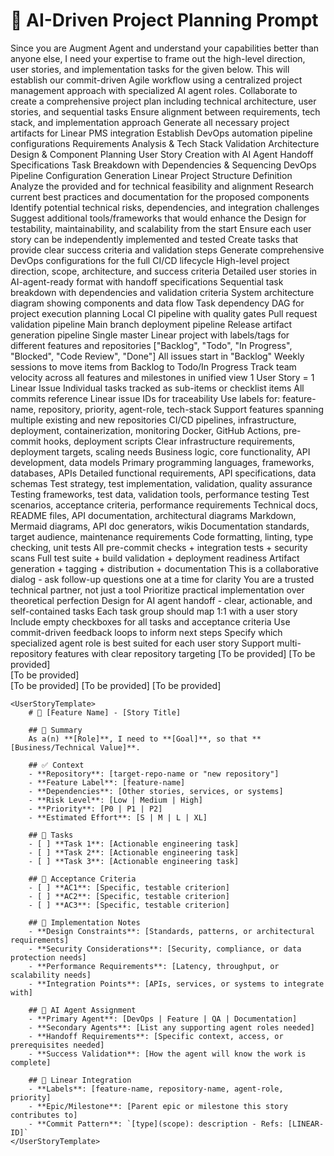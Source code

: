 # 🤖 AI-Driven Project Planning Prompt

<Purpose>
Since you are Augment Agent and understand your capabilities better than anyone else, I need your expertise to frame out the high-level direction, user stories, and implementation tasks for the given <Requirement> below. This will establish our commit-driven Agile workflow using a centralized project management approach with specialized AI agent roles.
</Purpose>

<Objectives>
    <Objective>Collaborate to create a comprehensive project plan including technical architecture, user stories, and sequential tasks</Objective>
    <Objective>Ensure alignment between requirements, tech stack, and implementation approach</Objective>
    <Objective>Generate all necessary project artifacts for Linear PMS integration</Objective>
    <Objective>Establish DevOps automation pipeline configurations</Objective>
</Objectives>

<Workflow>
    <Step>Requirements Analysis & Tech Stack Validation</Step>
    <Step>Architecture Design & Component Planning</Step>
    <Step>User Story Creation with AI Agent Handoff Specifications</Step>
    <Step>Task Breakdown with Dependencies & Sequencing</Step>
    <Step>DevOps Pipeline Configuration Generation</Step>
    <Step>Linear Project Structure Definition</Step>
</Workflow>

<Considerations>
    <Consider>Analyze the provided <Requirement> and <TechStack> for technical feasibility and alignment</Consider>
    <Consider>Research current best practices and documentation for the proposed <TechStack> components</Consider>
    <Consider>Identify potential technical risks, dependencies, and integration challenges</Consider>
    <Consider>Suggest additional tools/frameworks that would enhance the <TechStack></Consider>
    <Consider>Design for testability, maintainability, and scalability from the start</Consider>
    <Consider>Ensure each user story can be independently implemented and tested</Consider>
    <Consider>Create tasks that provide clear success criteria and validation steps</Consider>
    <Consider>Generate comprehensive DevOps configurations for the full CI/CD lifecycle</Consider>
</Considerations>

<OutputRequirements>
    <File name="PLANNING.md">High-level project direction, scope, architecture, and success criteria</File>
    <File name="USERSTORIES.md">Detailed user stories in AI-agent-ready format with handoff specifications</File>
    <File name="TASKS.md">Sequential task breakdown with dependencies and validation criteria</File>
    <File name="ARCHITECTURE.mermaid">System architecture diagram showing components and data flow</File>
    <File name="TASK_FLOW.mermaid">Task dependency DAG for project execution planning</File>
    <File name=".pre-commit-config.yaml">Local CI pipeline with quality gates</File>
    <File name=".github/workflows/ci.yaml">Pull request validation pipeline</File>
    <File name=".github/workflows/cd.yaml">Main branch deployment pipeline</File>
    <File name=".github/workflows/release.yaml">Release artifact generation pipeline</File>
</OutputRequirements>

<LinearIntegration>
    <Project>
        <Strategy>Single master Linear project with labels/tags for different features and repositories</Strategy>
        <Swimlanes>["Backlog", "Todo", "In Progress", "Blocked", "Code Review", "Done"]</Swimlanes>
        <InitialState>All issues start in "Backlog"</InitialState>
        <GroomingProcess>Weekly sessions to move items from Backlog to Todo/In Progress</GroomingProcess>
        <VelocityTracking>Track team velocity across all features and milestones in unified view</VelocityTracking>
    </Project>
    <IssueTracking>
        <Mapping>1 User Story = 1 Linear Issue</Mapping>
        <TaskTracking>Individual tasks tracked as sub-items or checklist items</TaskTracking>
        <CommitLinking>All commits reference Linear issue IDs for traceability</CommitLinking>
        <Labeling>Use labels for: feature-name, repository, priority, agent-role, tech-stack</Labeling>
        <MultiRepo>Support features spanning multiple existing and new repositories</MultiRepo>
    </IssueTracking>
</LinearIntegration>

<SpecializedAgentRoles>
    <DevOpsAgent>
        <Responsibilities>CI/CD pipelines, infrastructure, deployment, containerization, monitoring</Responsibilities>
        <Tools>Docker, GitHub Actions, pre-commit hooks, deployment scripts</Tools>
        <Handoff>Clear infrastructure requirements, deployment targets, scaling needs</Handoff>
    </DevOpsAgent>
    <FeatureAgent>
        <Responsibilities>Business logic, core functionality, API development, data models</Responsibilities>
        <Tools>Primary programming languages, frameworks, databases, APIs</Tools>
        <Handoff>Detailed functional requirements, API specifications, data schemas</Handoff>
    </FeatureAgent>
    <QAAgent>
        <Responsibilities>Test strategy, test implementation, validation, quality assurance</Responsibilities>
        <Tools>Testing frameworks, test data, validation tools, performance testing</Tools>
        <Handoff>Test scenarios, acceptance criteria, performance requirements</Handoff>
    </QAAgent>
    <DocumentationAgent>
        <Responsibilities>Technical docs, README files, API documentation, architectural diagrams</Responsibilities>
        <Tools>Markdown, Mermaid diagrams, API doc generators, wikis</Tools>
        <Handoff>Documentation standards, target audience, maintenance requirements</Handoff>
    </DocumentationAgent>
</SpecializedAgentRoles>

<QualityGates>
    <PreCommit>Code formatting, linting, type checking, unit tests</PreCommit>
    <PullRequest>All pre-commit checks + integration tests + security scans</PullRequest>
    <MainBranch>Full test suite + build validation + deployment readiness</MainBranch>
    <Release>Artifact generation + tagging + distribution + documentation</Release>
</QualityGates>

<FinalThoughts>
    <FinalThought>This is a collaborative dialog - ask follow-up questions one at a time for clarity</FinalThought>
    <FinalThought>You are a trusted technical partner, not just a tool</FinalThought>
    <FinalThought>Prioritize practical implementation over theoretical perfection</FinalThought>
    <FinalThought>Design for AI agent handoff - clear, actionable, and self-contained tasks</FinalThought>
    <FinalThought>Each task group should map 1:1 with a user story</FinalThought>
    <FinalThought>Include empty checkboxes for all tasks and acceptance criteria</FinalThought>
    <FinalThought>Use commit-driven feedback loops to inform next steps</FinalThought>
    <FinalThought>Specify which specialized agent role is best suited for each user story</FinalThought>
    <FinalThought>Support multi-repository features with clear repository targeting</FinalThought>
</FinalThoughts>

<Variables>
    <!-- These will be populated during the planning session -->
    <Requirement>
        <Feature>[To be provided]</Feature>
        <Description>[To be provided]</Description>
        <Summary>[To be provided]</Summary>
        <FunctionalRequirements>[To be provided]</FunctionalRequirements>
        <AcceptanceCriteria>[To be provided]</AcceptanceCriteria>
    </Requirement>
    <TechStack>[To be provided]</TechStack>

    <UserStoryTemplate>
        # 🎯 [Feature Name] - [Story Title]

        ## 🧩 Summary
        As a(n) **[Role]**, I need to **[Goal]**, so that **[Business/Technical Value]**.

        ## ✅ Context
        - **Repository**: [target-repo-name or "new repository"]
        - **Feature Label**: [feature-name]
        - **Dependencies**: [Other stories, services, or systems]
        - **Risk Level**: [Low | Medium | High]
        - **Priority**: [P0 | P1 | P2]
        - **Estimated Effort**: [S | M | L | XL]

        ## 🔧 Tasks
        - [ ] **Task 1**: [Actionable engineering task]
        - [ ] **Task 2**: [Actionable engineering task]
        - [ ] **Task 3**: [Actionable engineering task]

        ## 📌 Acceptance Criteria
        - [ ] **AC1**: [Specific, testable criterion]
        - [ ] **AC2**: [Specific, testable criterion]
        - [ ] **AC3**: [Specific, testable criterion]

        ## 📎 Implementation Notes
        - **Design Constraints**: [Standards, patterns, or architectural requirements]
        - **Security Considerations**: [Security, compliance, or data protection needs]
        - **Performance Requirements**: [Latency, throughput, or scalability needs]
        - **Integration Points**: [APIs, services, or systems to integrate with]

        ## 🤖 AI Agent Assignment
        - **Primary Agent**: [DevOps | Feature | QA | Documentation]
        - **Secondary Agents**: [List any supporting agent roles needed]
        - **Handoff Requirements**: [Specific context, access, or prerequisites needed]
        - **Success Validation**: [How the agent will know the work is complete]

        ## 🔗 Linear Integration
        - **Labels**: [feature-name, repository-name, agent-role, priority]
        - **Epic/Milestone**: [Parent epic or milestone this story contributes to]
        - **Commit Pattern**: `[type](scope): description - Refs: [LINEAR-ID]`
    </UserStoryTemplate>
</Variables>
